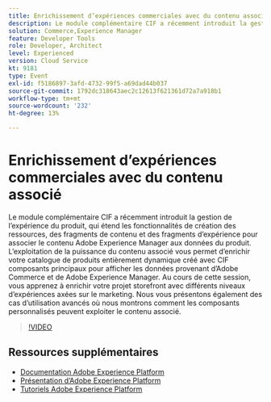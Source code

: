 ```yaml
---
title: Enrichissement d’expériences commerciales avec du contenu associé
description: Le module complémentaire CIF a récemment introduit la gestion de l’expérience du produit, qui étend les fonctionnalités de création des ressources, des fragments de contenu et des fragments d’expérience pour associer le contenu Adobe Experience Manager aux données du produit. L’exploitation de la puissance du contenu associé vous permet d’enrichir votre catalogue de produits entièrement dynamique créé avec CIF composants principaux pour afficher les données provenant d’Adobe Commerce et de Adobe Experience Manager. Au cours de cette session, vous apprenez à enrichir votre projet storefront avec différents niveaux d’expériences axées sur le marketing. Nous vous présentons également des cas d’utilisation avancés où nous montrons comment les composants personnalisés peuvent exploiter le contenu associé.
solution: Commerce,Experience Manager
feature: Developer Tools
role: Developer, Architect
level: Experienced
version: Cloud Service
kt: 9181
type: Event
exl-id: f5186897-3afd-4732-99f5-a69dad44b037
source-git-commit: 1792dc318643aec2c12613f621361d72a7a918b1
workflow-type: tm+mt
source-wordcount: '232'
ht-degree: 13%

---
```


# Enrichissement d’expériences commerciales avec du contenu associé

Le module complémentaire CIF a récemment introduit la gestion de l’expérience du produit, qui étend les fonctionnalités de création des ressources, des fragments de contenu et des fragments d’expérience pour associer le contenu Adobe Experience Manager aux données du produit. L’exploitation de la puissance du contenu associé vous permet d’enrichir votre catalogue de produits entièrement dynamique créé avec CIF composants principaux pour afficher les données provenant d’Adobe Commerce et de Adobe Experience Manager. Au cours de cette session, vous apprenez à enrichir votre projet storefront avec différents niveaux d’expériences axées sur le marketing. Nous vous présentons également des cas d’utilisation avancés où nous montrons comment les composants personnalisés peuvent exploiter le contenu associé.

>[!VIDEO](https://video.tv.adobe.com/v/337772/?quality=12&learn=on&hidetitle=true)

## Ressources supplémentaires

- [Documentation Adobe Experience Platform](https://experienceleague.adobe.com/docs/experience-platform.html?lang=fr)
- [Présentation d’Adobe Experience Platform](https://experienceleague.adobe.com/docs/experience-platform/landing/home.html?lang=fr)
- [Tutoriels Adobe Experience Platform](https://experienceleague.adobe.com/docs/platform-learn/tutorials/overview.html?lang=fr)
